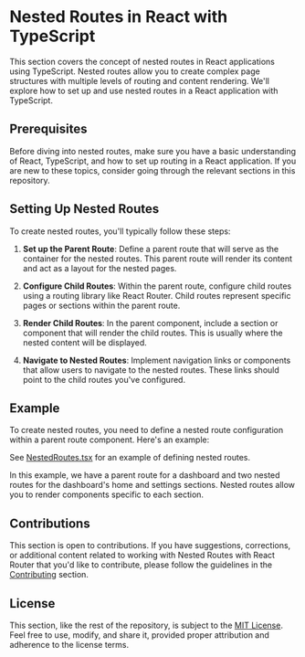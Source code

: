 # Nested Routes in React with TypeScript

This section covers the concept of nested routes in React applications using TypeScript. Nested routes allow you to create complex page structures with multiple levels of routing and content rendering. We'll explore how to set up and use nested routes in a React application with TypeScript.

## Prerequisites

Before diving into nested routes, make sure you have a basic understanding of React, TypeScript, and how to set up routing in a React application. If you are new to these topics, consider going through the relevant sections in this repository.

## Setting Up Nested Routes

To create nested routes, you'll typically follow these steps:

1. **Set up the Parent Route**: Define a parent route that will serve as the container for the nested routes. This parent route will render its content and act as a layout for the nested pages.

2. **Configure Child Routes**: Within the parent route, configure child routes using a routing library like React Router. Child routes represent specific pages or sections within the parent route.

3. **Render Child Routes**: In the parent component, include a section or component that will render the child routes. This is usually where the nested content will be displayed.

4. **Navigate to Nested Routes**: Implement navigation links or components that allow users to navigate to the nested routes. These links should point to the child routes you've configured.

## Example

To create nested routes, you need to define a nested route configuration within a parent route component. Here's an example:

See [NestedRoutes.tsx](NestedRoutes.tsx) for an example of defining nested routes.

In this example, we have a parent route for a dashboard and two nested routes for the dashboard's home and settings sections. Nested routes allow you to render components specific to each section.

## Contributions

This section is open to contributions. If you have suggestions, corrections, or additional content related to working with Nested Routes with React Router that you'd like to contribute, please follow the guidelines in the [Contributing](../../Contributing.md) section.

## License

This section, like the rest of the repository, is subject to the [MIT License](../../LICENSE). Feel free to use, modify, and share it, provided proper attribution and adherence to the license terms.